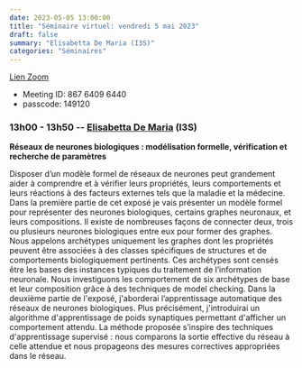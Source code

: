 ```yaml
---
date: 2023-05-05 13:00:00
title: "Séminaire virtuel: vendredi 5 mai 2023"
draft: false
summary: "Elisabetta De Maria (I3S)"
categories: "Séminaires"
---
```



[Lien Zoom](https://u-bordeaux-fr.zoom.us/j/86764096440?pwd=b01qOG04RTMvRWNOVHBYR1ZIbkVaUT09)
* Meeting ID: 867 6409 6440
* passcode: 149120 


### 13h00 - 13h50 -- [Elisabetta De Maria](https://www.i3s.unice.fr/~edemaria/index.html) (I3S)

**Réseaux de neurones biologiques : modélisation formelle, vérification et recherche de paramètres**

Disposer d’un modèle formel de réseaux de neurones peut grandement aider à comprendre et à vérifier leurs propriétés, leurs comportements et leurs réactions à des facteurs externes tels que la maladie et la médecine. Dans la première partie de cet exposé je vais présenter un modèle formel pour représenter des neurones biologiques, certains graphes neuronaux, et leurs compositions. Il existe de nombreuses façons de connecter deux, trois ou plusieurs neurones biologiques entre eux pour former des graphes. Nous appelons archétypes uniquement les graphes dont les propriétés peuvent être associées à des classes spécifiques de structures et de comportements biologiquement pertinents. Ces archétypes sont censés être les bases des instances typiques du traitement de l’information neuronale. Nous investiguons les comportement de six archétypes de base et leur composition grâce à des techniques de model checking. Dans la deuxième partie de l'exposé, j'aborderai l’apprentissage automatique des réseaux de neurones biologiques. Plus précisément, j'introduirai un algorithme d'apprentissage de poids synaptiques permettant d'afficher un comportement attendu. La méthode proposée s’inspire des techniques d'apprentissage supervisé : nous comparons la sortie effective du réseau à celle attendue et nous propageons des mesures correctives appropriées dans le réseau. 
